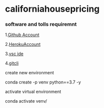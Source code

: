# californiahousepricing

### software and tolls requiremnt 
1.[Github Account](https://github.com)

2.[HerokuAccount](https://heroku.com)

3.[vsc ide ](https://code.visualstudio.com/)

4.[gitcli](https://git-scm.com/book/en/v2/getting-started-the-command-line)


create new environment 

conda create -p venv python==3.7 -y 

activate virtual environment 

 conda activate venv/


